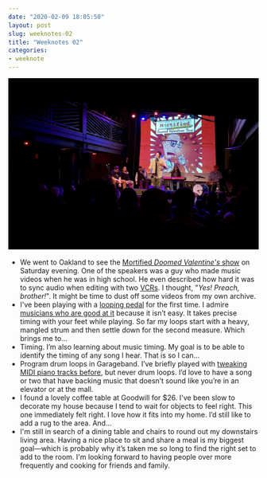 ```yaml
---
date: "2020-02-09 18:05:50"
layout: post
slug: weeknotes-02
title: "Weeknotes 02"
categories:
- weeknote
---
```


![Mortified's Doomed Valentine's Show at The New Parish in Oakland, California](/assets/images/2020/2020-02-08-mortified.jpg)

- We went to Oakland to see the [Mortified *Doomed Valentine's* show](http://getmortified.com) on Saturday evening. One of the speakers was a guy who made music videos when he was in high school. He even described how hard it was to sync audio when editing with two [VCRs](https://en.wikipedia.org/wiki/Videocassette_recorder). I thought, "_Yes! Preach, brother!_". It might be time to dust off some videos from my own archive.
- I've been playing with a [looping pedal](https://www.boss.info/us/products/rc-10r/) for the first time. I admire [musicians who are good at it](https://www.youtube.com/watch?v=ICrWn2ZpE3w) because it isn’t easy. It takes precise timing with your feet while playing. So far my loops start with a heavy, mangled strum and then settle down for the second measure. Which brings me to… 
- Timing. I’m also learning about music timing. My goal is to be able to identify the timing of any song I hear. That is so I can…
- Program drum loops in Garageband. I’ve briefly played with [tweaking MIDI piano tracks before](https://soundcloud.com/rob/westworld-piano-arpeggio), but never drum loops. I’d love to have a song or two that have backing music that doesn’t sound like you’re in an elevator or at the mall.
- I found a lovely coffee table at Goodwill for $26. I've been slow to decorate my house because I tend to wait for objects to feel right. This one immediately felt right. I love how it fits into my home. I’d still like to add a rug to the area. And...
- I'm still in search of a dining table and chairs to round out my downstairs living area. Having a nice place to sit and share a meal is my biggest goal—which is probably why it’s taken me so long to find the right set to add to the room. I'm looking forward to having people over more frequently and cooking for friends and family. 
